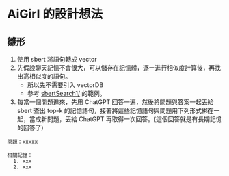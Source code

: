 # AiGirl 的設計想法

## 雛形

1. 使用 sbert 將語句轉成 vector
2. 先假設聊天記憶不會很大，可以儲存在記憶體，逐一進行相似度計算後，再找出高相似度的語句。
    * 所以先不需要引入 vectorDB
    * 參考 [sbertSearch1/](prototype/sbertSearch/) 的範例。
3. 每當一個問題進來，先用 ChatGPT 回答一遍，然後將問題與答案一起丟給 sbert 查出 top-k 的記憶語句，接著將這些記憶語句與問題用下列形式綁在一起，當成新問題，丟給 ChatGPT 再取得一次回答。(這個回答就是有長期記憶的回答了)

```
問題：xxxxx

相關記憶：
  1. xxx
  2. xxx
```

